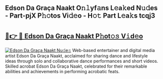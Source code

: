 ## Edson Da Graça Naakt O𝚗𝚕yf𝚊ns L𝚎a𝚔ed N𝚞𝚍es - Part-pjX P𝚑𝚘tos Vi𝚍𝚎o - H𝚘𝚝 Part L𝚎a𝚔s tcqj3

# <h2><a href="http://kf0j8q.oniu.top/?m=Edson+Da+Gra%c3%a7a+Naakt">🔗👉 🔴 Edson Da Graça Naakt P𝚑ot𝚘𝚜 V𝚒d𝚎o</a></h2>

[![Edson Da Graça Naakt Nu𝚍e𝚜](https://i.imgur.com/0qMVB7G.gif)](http://kf0j8q.oniu.top/?m=Edson+Da+Gra%c3%a7a+Naakt)
Web-based entertainer and digital media artist Edson Da Graça Naakt, acclaimed for sharing dance and lifestyle ideas through solo and collaborative dance performances and short videos. Skilled acrobat Edson Da Graça Naakt, celebrated for their remarkable abilities and achievements in performing acrobatic feats.  
